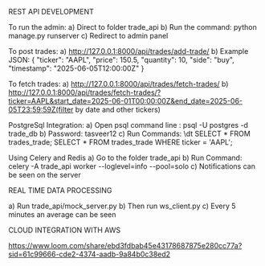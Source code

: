 REST API DEVELOPMENT

To run the admin:
a) Direct to folder trade_api
b) Run the command: python manage.py runserver
c) Redirect to admin panel

To post trades:
a) http://127.0.0.1:8000/api/trades/add-trade/
b) Example JSON:
      {
  "ticker": "AAPL",
  "price": 150.5,
  "quantity": 10,
  "side": "buy",
  "timestamp": "2025-06-05T12:00:00Z"
}

To fetch trades:
a) http://127.0.0.1:8000/api/trades/fetch-trades/
b) http://127.0.0.1:8000/api/trades/fetch-trades/?ticker=AAPL&start_date=2025-06-01T00:00:00Z&end_date=2025-06-05T23:59:59Z(filter by date and other tickers)

PostgreSql Integration:
a) Open psql command line : psql -U postgres -d trade_db
b) Password: tasveer12
c) Run Commands:
    \dt
    SELECT * FROM trades_trade;
    SELECT * FROM trades_trade WHERE ticker = 'AAPL';

Using Celery and Redis
a) Go to the folder trade_api
b) Run Command: celery -A trade_api worker --loglevel=info --pool=solo
c) Notifications can be seen on the server


REAL TIME DATA PROCESSING

a) Run trade_api/mock_server.py
b) Then run ws_client.py
c) Every 5 minutes an average can be seen

CLOUD INTEGRATION WITH AWS

https://www.loom.com/share/ebd3fdbab45e43178687875e280cc77a?sid=61c99666-cde2-4374-aadb-9a84b0c38ed2


